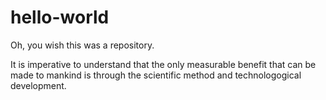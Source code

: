 # hello-world
Oh, you wish this was a repository.

It is imperative to understand that the only measurable benefit that can be made to mankind is through the scientific method and technologogical development.  
